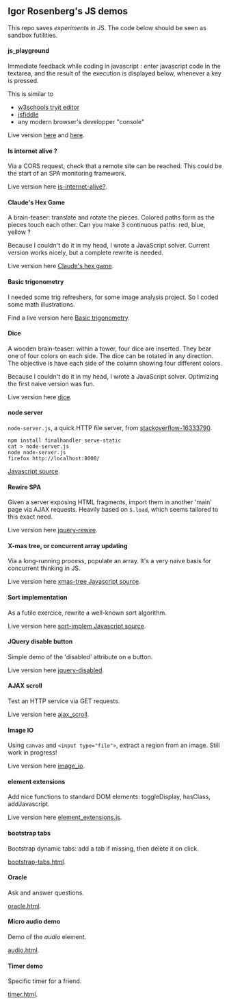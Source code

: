 ## Igor Rosenberg's JS demos

This repo saves *experiments* in JS. The code below should be seen as sandbox futilities. 

#### js_playground

Immediate feedback while coding in javascript : enter javascript code in the textarea, and the result of the execution is displayed below, whenever a key is pressed.
  
This is similar to 
* <a href="http://www.w3schools.com/html/tryit.asp?filename=tryhtml_script">w3schools tryit editor</a> 
* <a href="http://jsfiddle.net/">jsfiddle</a>
* any modern browser's developper "console"   

Live version 
<a href="http://igor.rosenberg.free.fr/public/dev/js_playground.html">here</a> 
and 
<a href="https://igorrosenberg.github.io/js_playground/js_playground.htm">here</a>.

#### Is internet alive ?

Via a CORS request, check that a remote site can be reached. This could be the start of an SPA monitoring framework.

Live version here
<a href="https://igorrosenberg.github.io/js_playground/is-internet-alive.html">is-internet-alive?</a>.


#### Claude's Hex Game

A brain-teaser: translate and rotate the pieces. 
Colored paths form as the pieces touch each other. 
Can you make 3 continuous paths: red, blue, yellow ?

Because I couldn't do it in my head, I wrote a JavaScript solver. Current version works nicely, but a complete rewrite is needed.

Live version here 
<a href="https://igorrosenberg.github.io/js_playground/claudes-hex-game.html">Claude's hex game</a>.

#### Basic trigonometry

I needed some trig refreshers, for some image analysis project.
So I coded some math illustrations.

Find a live version here 
<a href="https://igorrosenberg.github.io/js_playground/basic-trigonometry.html">Basic trigonometry</a>.

#### Dice

A wooden brain-teaser: within a tower, four dice are inserted. They bear one of four colors on each side. The dice can be rotated in any direction. The objective is have each side of the column showing four different colors.

Because I couldn't do it in my head, I wrote a JavaScript solver. Optimizing the first naive version was fun. 

Live version here 
<a href="https://igorrosenberg.github.io/js_playground/dice.html">dice</a>.


#### node server

`node-server.js`, a quick HTTP file server, from <a href="https://stackoverflow.com/questions/16333790">stackoverflow-16333790</a>.

``` 
npm install finalhandler serve-static
cat > node-server.js
node node-server.js 
firefox http://localhost:8000/
``` 

<a href="https://igorrosenberg.github.io/js_playground/node-server.js">Javascript source</a>.



#### Rewire SPA

Given a server exposing HTML fragments, import them in another 'main' page via AJAX requests. Heavily based on `$.load`, which seems tailored to this exact need.

Live version here
<a href="https://igorrosenberg.github.io/js_playground/jquery-rewire.html">jquery-rewire</a>.

#### X-mas tree, or concurrent array updating

Via a long-running process, populate an array. It's a very naive basis for concurrent thinking in JS. 

Live version here
<a href="https://igorrosenberg.github.io/js_playground/xmas-tree.js">xmas-tree Javascript source</a>.

#### Sort implementation

As a futile exercice, rewrite a well-known sort algorithm.

Live version here
<a href="https://igorrosenberg.github.io/js_playground/sort-implem.js">sort-implem Javascript source</a>.

#### JQuery disable button

Simple demo of the 'disabled' attribute on a button.

Live version here
<a href="https://igorrosenberg.github.io/js_playground/jquery-disabled-test.html">jquery-disabled</a>.

#### AJAX scroll

Test an HTTP service via GET requests.

Live version here
<a href="https://igorrosenberg.github.io/js_playground/ajax_scroll.html">ajax_scroll</a>.

#### Image IO 

Using `canvas` and `<input type="file">`, extract a region from an image. Still work in progress!

Live version here
<a href="https://igorrosenberg.github.io/js_playground/image_io.html">image_io</a>.

#### element extensions

Add nice functions to standard DOM elements: toggleDisplay, hasClass, addJavascript.

Live version here
<a href="https://igorrosenberg.github.io/js_playground/element_extensions.js">element_extensions.js</a>.

#### bootstrap tabs

Bootstrap dynamic tabs: add a tab if missing, then delete it on click.

<a href="https://igorrosenberg.github.io/js_playground/bootstrap-tabs.html">bootstrap-tabs.html</a>.


#### Oracle

Ask and answer questions.

<a href="https://igorrosenberg.github.io/js_playground/oracle.html">oracle.html</a>.


#### Micro audio demo

Demo of the _audio_ element.

<a href="https://igorrosenberg.github.io/js_playground/audio.html">audio.html</a>.



#### Timer demo

Specific timer for a friend.

<a href="https://igorrosenberg.github.io/js_playground/timer.html">timer.html</a>.




